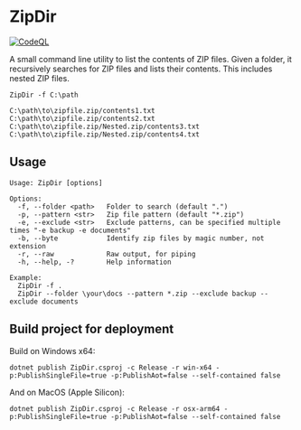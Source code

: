 # ZipDir

[![CodeQL](https://github.com/lookbusy1344/ZipDir/actions/workflows/github-code-scanning/codeql/badge.svg)](https://github.com/lookbusy1344/ZipDir/actions/workflows/github-code-scanning/codeql)

A small command line utility to list the contents of ZIP files. Given a folder, it recursively searches for ZIP files and lists their contents. This
includes nested ZIP files.

```
ZipDir -f C:\path

C:\path\to\zipfile.zip/contents1.txt
C:\path\to\zipfile.zip/contents2.txt
C:\path\to\zipfile.zip/Nested.zip/contents3.txt
C:\path\to\zipfile.zip/Nested.zip/contents4.txt
```

## Usage

```
Usage: ZipDir [options]

Options:
  -f, --folder <path>   Folder to search (default ".")
  -p, --pattern <str>   Zip file pattern (default "*.zip")
  -e, --exclude <str>   Exclude patterns, can be specified multiple times "-e backup -e documents"
  -b, --byte            Identify zip files by magic number, not extension
  -r, --raw             Raw output, for piping
  -h, --help, -?        Help information

Example:
  ZipDir -f .
  ZipDir --folder \your\docs --pattern *.zip --exclude backup --exclude documents
```

## Build project for deployment

Build on Windows x64:

```
dotnet publish ZipDir.csproj -c Release -r win-x64 -p:PublishSingleFile=true -p:PublishAot=false --self-contained false
```

And on MacOS (Apple Silicon):

```
dotnet publish ZipDir.csproj -c Release -r osx-arm64 -p:PublishSingleFile=true -p:PublishAot=false --self-contained false

```
